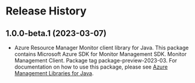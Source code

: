 # Release History

## 1.0.0-beta.1 (2023-03-07)

- Azure Resource Manager Monitor client library for Java. This package contains Microsoft Azure SDK for Monitor Management SDK. Monitor Management Client. Package tag package-preview-2023-03. For documentation on how to use this package, please see [Azure Management Libraries for Java](https://aka.ms/azsdk/java/mgmt).
